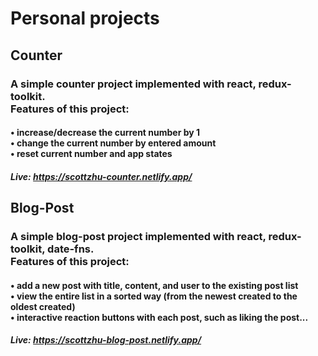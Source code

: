 # Personal projects

## Counter

### A simple counter project implemented with react, redux-toolkit.<br />Features of this project:

#### • increase/decrease the current number by 1 <br />• change the current number by entered amount <br />• reset current number and app states

##### Live: https://scottzhu-counter.netlify.app/

## Blog-Post

### A simple blog-post project implemented with react, redux-toolkit, date-fns.<br />Features of this project:

#### • add a new post with title, content, and user to the existing post list <br />• view the entire list in a sorted way (from the newest created to the oldest created) <br />• interactive reaction buttons with each post, such as liking the post...

##### Live: https://scottzhu-blog-post.netlify.app/
